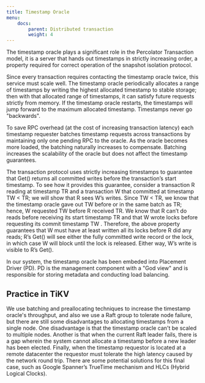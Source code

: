 ```yaml
---
title: Timestamp Oracle
menu:
    docs:
        parent: Distributed transaction
        weight: 4
---
```


The timestamp oracle plays a significant role in the Percolator Transaction model, it is a server that hands out timestamps in strictly increasing order, a property required for correct operation of the snapshot isolation protocol.

Since every transaction requires contacting the timestamp oracle twice, this service must scale well. The timestamp oracle periodically allocates a range of timestamps by writing the highest allocated timestamp to stable storage; then with that allocated range of timestamps, it can satisfy future requests strictly from memory. If the timestamp oracle restarts, the timestamps will jump forward to the maximum allocated timestamp. Timestamps never go "backwards".

To save RPC overhead (at the cost of increasing transaction latency) each timestamp requester batches timestamp requests across transactions by maintaining only one pending RPC to the oracle. As the oracle becomes more loaded, the batching naturally increases to compensate. Batching increases the scalability of the oracle but does not affect the timestamp guarantees.

The transaction protocol uses strictly increasing timestamps to guarantee that Get() returns all committed writes before the transaction’s start timestamp. To see how it provides this guarantee, consider a transaction R reading at timestamp TR and a transaction W that committed at timestamp TW < TR; we will show that R sees W’s writes. Since TW < TR, we know that the timestamp oracle gave out TW before or in the same batch as TR; hence, W requested TW before R received TR. We know that R can’t do reads before receiving its start timestamp TR and that W wrote locks before requesting its commit timestamp TW . Therefore, the above property guarantees that W must have at least written all its locks before R did any reads; R’s Get() will see either the fully committed write record or the lock, in which case W will block until the lock is released. Either way, W’s write is visible to R’s Get().

In our system, the timestamp oracle has been embeded into Placement Driver (PD). PD is the management component with a "God view" and is responsible for storing metadata and conducting load balancing.

## Practice in TiKV

We use batching and preallocating techniques to increase the timestamp oracle's throughput, and also we use a Raft group to tolerate node failure, but there are still some disadvantages to allocating timestamps from a single node. One disadvantage is that the timestamp oracle can't be scaled to multiple nodes. Another is that when the current Raft leader fails, there is a gap wherein the system cannot allocate a  timestamp before a new leader has been elected. Finally, when the timestamp requestor is located at a remote datacenter the requestor must tolerate the high latency caused by the network round trip. There are some potential solutions for this final case, such as Google Spanner’s TrueTime mechanism and HLCs (Hybrid Logical Clocks).
